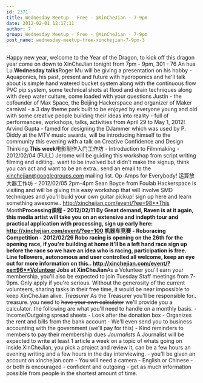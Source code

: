 ```yaml
---
id: 2371
title: Wednesday Meetup - Free - @XinCheJian - 7-9pm
date: 2012-02-01 12:17:11
author: 7
group: Wednesday Meetup - Free - @XinCheJian - 7-9pm
post_name: wednesday-meetup-free-xinchejian-7-9pm-3
---
```


Happy new year, welcome to the Year of the Dragon, to kick off this dragon year come on down to XinCheJian tonight from 7pm - 9pm, 301 - 76 An hua Lu.**Wednesday talks**Roger Mu will be giving a presentation on his hobby - Aquaponics, his past, present and future with hydroponics and he'll talk about is simple hand watered bucket system along with the continuous flow PVC pip system, some technical shots at flood and drain techniques along with deep water culture, come loaded with your questions Justin - the cofounder of Max Space, the Beijing Hackerspace and organizer of Maker carnival - a 3 day theme park built to be enjoyed by everyone young and old with some creative people building their ideas into reality - full of performances, workshops, talks, activities from April 29 to May 1, 2012! Arvind Gupta - famed for designing the DJammer which was used by P. Diddy at the MTV music awards, will be introducing himself to the community this evening with a talk on Creative Confidence and Design Thinking.**This week**电影制作入门工作坊 - Introduction to Filmmaking - 2012/02/04 (FULL) Jerome will be guiding this workshop from script writing filming and editing.. want to be involved but didn't make the signup, think you can act and want to be an extra.. send an email to the xinchejian@googlegroups.com mailing list. Op-Amps for Everybody! 运算放大器工作坊 - 2012/02/05 2pm-4pm Sean Boyce from Foulab Hackerspace is visiting and will be giving this easy workshop that will involve SMD techniques and you'll build your own guitar pickup! sign up here and learn something awesome.. http://xinchejian.com/event/?ee=98**This Month**Processing课程 - 2012/02/11 By Great demand, Raven is at it again, this media artist will take you on an extensive and indepth tour and practical application with processing, sign up early here: http://xinchejian.com/event/?ee=100 机器车竞赛 - Roboracing Competition - 2012/02/26 Robo racing is opening on the 26th for the opening race, if you're building at home it'll be a left hand race sign up before the race so we have an idea who is racing, participation is free. Line followers, autonomous and user controlled all welcome, keep an eye out for more information on this.. http://xinchejian.com/event/?ee=96**Volunteer Jobs at XinCheJian**As a Volunteer you'll earn your membership, you'll also be expected to join Tuesday Staff meetings from 7-9pm. Only apply if you're serious. Without the generosity of the current volunteers, sharing tasks in their free time, it would be near impossible to keep XinCheJian alive. *Treasurer* As the Treasurer you'll be responsible for.. treasure. you need to <strike>have your own calculator</strike> we'll provide you a calculator. the following are what you'll need to handle on a monthly basis. - Income/Outgoing spread sheets - Look after the donation box - Organizes the rent and bills from the bank account - We'll even send you to business accounting with the government (we'll pay for this) - Kind reminders to members to pay their membership dues *Journalists* A Journalist will be expected to write at least 1 article a week on a topic of whats going on inside XinCheJian, you pick a project and review it, can be a few hours an evening writing and a few hours in the day interviewing. - you'll be given an account on xinchejian.com - You will need a camera - English or Chinese - or both is encouraged - confident and outgoing - get as much information possible from people in the shortest amount of time.